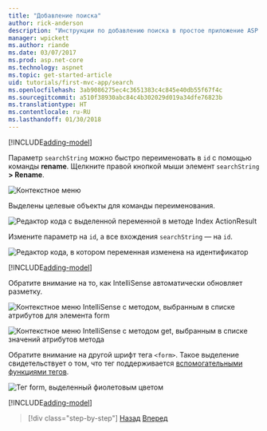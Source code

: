 ```yaml
---
title: "Добавление поиска"
author: rick-anderson
description: "Инструкции по добавлению поиска в простое приложение ASP.NET Core MVC"
manager: wpickett
ms.author: riande
ms.date: 03/07/2017
ms.prod: asp.net-core
ms.technology: aspnet
ms.topic: get-started-article
uid: tutorials/first-mvc-app/search
ms.openlocfilehash: 3ab9086275ec4c3651383c4c845e40db55f67f4c
ms.sourcegitcommit: a510f38930abc84c4b302029d019a34dfe76823b
ms.translationtype: HT
ms.contentlocale: ru-RU
ms.lasthandoff: 01/30/2018
---
```

[!INCLUDE[adding-model](../../includes/mvc-intro/search1.md)]

Параметр `searchString` можно быстро переименовать в `id` с помощью команды **rename**. Щелкните правой кнопкой мыши элемент `searchString` **> Rename**.

![Контекстное меню](search/_static/rename.png)

Выделены целевые объекты для команды переименования.

![Редактор кода с выделенной переменной в методе Index ActionResult](search/_static/rename2.png)

Измените параметр на `id`, а все вхождения `searchString` — на `id`.

![Редактор кода, в котором переменная изменена на идентификатор](search/_static/rename3.png)

[!INCLUDE[adding-model](../../includes/mvc-intro/search2.md)]

Обратите внимание на то, как IntelliSense автоматически обновляет разметку.

![Контекстное меню IntelliSense с методом, выбранным в списке атрибутов для элемента form](search/_static/int_m.png)

![Контекстное меню IntelliSense с методом get, выбранным в списке значений атрибутов метода](search/_static/int_get.png)

Обратите внимание на другой шрифт тега `<form>`. Такое выделение свидетельствует о том, что тег поддерживается [вспомогательными функциями тегов](../../mvc/views/tag-helpers/intro.md).

![Тег form, выделенный фиолетовым цветом](search/_static/th_font.png)

[!INCLUDE[adding-model](../../includes/mvc-intro/search3.md)]

>[!div class="step-by-step"]
[Назад](controller-methods-views.md)
[Вперед](new-field.md)  
